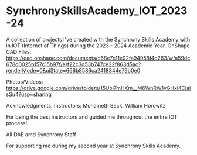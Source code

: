 # SynchronySkillsAcademy_IOT_2023-24
A collection of projects I've created with the Synchrony Skills Academy with in IOT (Internet of Things) during the 2023 - 2024 Academic Year.
OnShape CAD Files: https://cad.onshape.com/documents/c68e7e11e02fa94958f4d263/w/a59dc678d0025b157c15b97f/e/f22c3d53b747ce22f863d5ac?renderMode=0&uiState=666b8586ca2418344e79b0e0

Photos/Videos: https://drive.google.com/drive/folders/15Uoi7mHXm__M6WnRW1yGHxi4CjaisSu4?usp=sharing

Acknowledgments: 
Instructors: Mohameth Seck, William Horowitz 

For being the best instructors and guided me throughout the entire IOT process! 

All DAE amd Synchrony Staff

For supporting me during my second year at Synchrony Skills Academy. 
